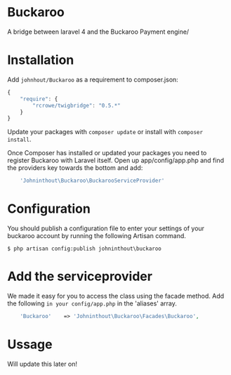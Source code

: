 Buckaroo
========

A bridge between laravel 4 and the Buckaroo Payment engine/


Installation
============

Add `johnhout/Buckaroo` as a requirement to composer.json:

```javascript
{
    "require": {
        "rcrowe/twigbridge": "0.5.*"
    }
}
```

Update your packages with `composer update` or install with `composer install`.

Once Composer has installed or updated your packages you need to register Buckaroo with Laravel itself. Open up app/config/app.php and find the providers key towards the bottom and add:

```php
	'Johninthout\Buckaroo\BuckarooServiceProvider'
```

Configuration
=============

You should  publish a configuration file to enter your settings of your buckaroo account by running the following Artisan command.

```
$ php artisan config:publish johninthout\buckaroo
```

Add the serviceprovider
=============
We made it easy for you to access the class using the facade method. Add the following `in your config/app.php` in the 'aliases' array.

```php
	'Buckaroo'    => 'Johninthout\Buckaroo\Facades\Buckaroo',
```

Ussage
=============
Will update this later on!